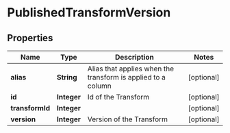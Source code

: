 

# PublishedTransformVersion



## Properties

| Name | Type | Description | Notes |
|------------ | ------------- | ------------- | -------------|
|**alias** | **String** | Alias that applies when the transform is applied to a column |  [optional] |
|**id** | **Integer** | Id of the Transform |  [optional] |
|**transformId** | **Integer** |  |  [optional] |
|**version** | **Integer** | Version of the Transform |  [optional] |



